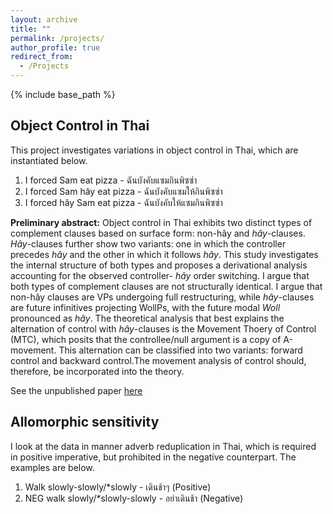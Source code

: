 ```yaml
---
layout: archive
title: ""
permalink: /projects/
author_profile: true
redirect_from:
  - /Projects
---
```


{% include base_path %}

## Object Control in Thai

This project investigates variations in object control in Thai, which are instantiated below.
  1. I forced Sam eat pizza - ฉันบังคับแซมกินพิซซ่า 
  2. I forced Sam hây eat pizza - ฉันบังคับแซมให้กินพิซซ่า 
  3. I forced hây Sam eat pizza - ฉันบังคับให้แซมกินพิซซ่า 

**Preliminary abstract:**
  Object control in Thai exhibits two distinct types of complement clauses based on surface form: non-hây and _hây_-clauses. _Hây_-clauses further show two variants: one in which the controller precedes _hây_ and the other in which it follows _hây_. This study investigates the internal structure of both types and proposes a derivational analysis accounting for the observed controller- _hây_ order switching. I argue that both types of complement clauses are not structurally identical. I argue that non-hây clauses are VPs undergoing full restructuring, while _hây_-clauses are future infinitives projecting WollPs, with the future modal _Woll_ pronounced as _hây_. The theoretical analysis that best explains the alternation of control with _hây_-clauses is the Movement Thoery of Control (MTC), which posits that the controllee/null argument is a copy of A-movement. This alternation can be classified into two variants: forward control and backward control.The movement analysis of control should, therefore, be incorporated into the theory.

See the unpublished paper [here]([https://github.com/Rotsuprit/rotsuprit.s/blob/master/files/Restructuring%20and%20movement%20analysis%20of%20object%20control%20in%20Thai.pdf](https://drive.google.com/file/d/1Iwt0u9o_lc47sFLquKGIlVHd7i06fIh1/view?usp=sharing))

## Allomorphic sensitivity
I look at the data in manner adverb reduplication in Thai, which is required in positive imperative, but prohibited in the negative counterpart. The examples are below. 
  1. Walk slowly-slowly/*slowly - เดินช้าๆ     (Positive)
  2. NEG walk slowly/*slowly-slowly - อย่าเดินช้า    (Negative) 
